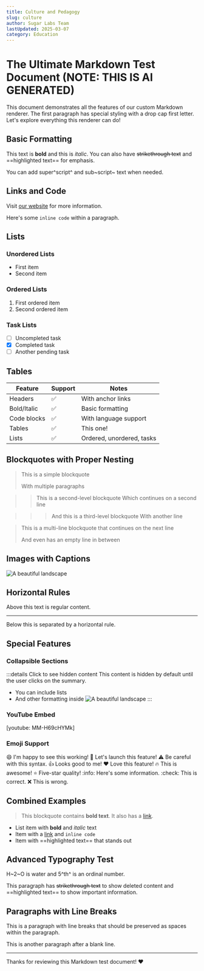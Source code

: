```yaml
---
title: Culture and Pedagogy
slug: culture
author: Sugar Labs Team
lastUpdated: 2025-03-07
category: Education
---
```


<!-- markdownlint-disable -->

# The Ultimate Markdown Test Document (NOTE: THIS IS AI GENERATED)

This document demonstrates all the features of our custom Markdown renderer. The first paragraph has special styling with a drop cap first letter. Let's explore everything this renderer can do!

## Basic Formatting

This text is **bold** and this is _italic_. You can also have ~~strikethrough text~~ and ==highlighted text== for emphasis.

You can add super^script^ and sub~script~ text when needed.

## Links and Code

Visit [our website](https://example.com) for more information.

Here's some `inline code` within a paragraph.

## Lists

### Unordered Lists

- First item
- Second item

### Ordered Lists

1. First ordered item
2. Second ordered item

### Task Lists

- [ ] Uncompleted task
- [x] Completed task
- [ ] Another pending task

## Tables

| Feature     | Support | Notes                     |
| ----------- | ------- | ------------------------- |
| Headers     | ✅      | With anchor links         |
| Bold/Italic | ✅      | Basic formatting          |
| Code blocks | ✅      | With language support     |
| Tables      | ✅      | This one!                 |
| Lists       | ✅      | Ordered, unordered, tasks |

## Blockquotes with Proper Nesting

> This is a simple blockquote
>
> With multiple paragraphs

>> This is a second-level blockquote
>> Which continues on a second line

>>> And this is a third-level blockquote
>>> With another line

> This is a multi-line blockquote
> that continues on the next line
>
> And even has an empty line in between

## Images with Captions

![A beautiful landscape](https://images.unsplash.com/photo-1506744038136-46273834b3fb?w=600 'Beautiful mountain landscape')

## Horizontal Rules

Above this text is regular content.

---

Below this is separated by a horizontal rule.

## Special Features

### Collapsible Sections

:::details Click to see hidden content
This content is hidden by default until the user clicks on the summary.

- You can include lists
- And other formatting inside
  ![A beautiful landscape](https://images.unsplash.com/photo-1506744038136-46273834b3fb?w=600)
  :::

### YouTube Embed

[youtube: MM-H69cHYMk]

### Emoji Support

:smile: I'm happy to see this working!
:rocket: Let's launch this feature!
:warning: Be careful with this syntax.
:thumbsup: Looks good to me!
:heart: Love this feature!
:fire: This is awesome!
:star: Five-star quality!
:info: Here's some information.
:check: This is correct.
:x: This is wrong.

## Combined Examples

> This blockquote contains **bold text**.
> It also has a [link](https://example.com).

- List item with **bold** and _italic_ text
- Item with a [link](https://example.com) and `inline code`
- Item with ==highlighted text== that stands out

## Advanced Typography Test

H~2~O is water and 5^th^ is an ordinal number.

This paragraph has ~~strikethrough text~~ to show deleted content and ==highlighted text== to show important information.

## Paragraphs with Line Breaks

This is a paragraph with
line breaks that should be
preserved as spaces within
the paragraph.

This is another paragraph
after a blank line.

---

Thanks for reviewing this Markdown test document! :heart:
